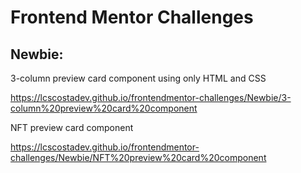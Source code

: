 # Frontend Mentor Challenges

## Newbie:

3-column preview card component using only HTML and CSS

https://lcscostadev.github.io/frontendmentor-challenges/Newbie/3-column%20preview%20card%20component


NFT preview card component

https://lcscostadev.github.io/frontendmentor-challenges/Newbie/NFT%20preview%20card%20component

